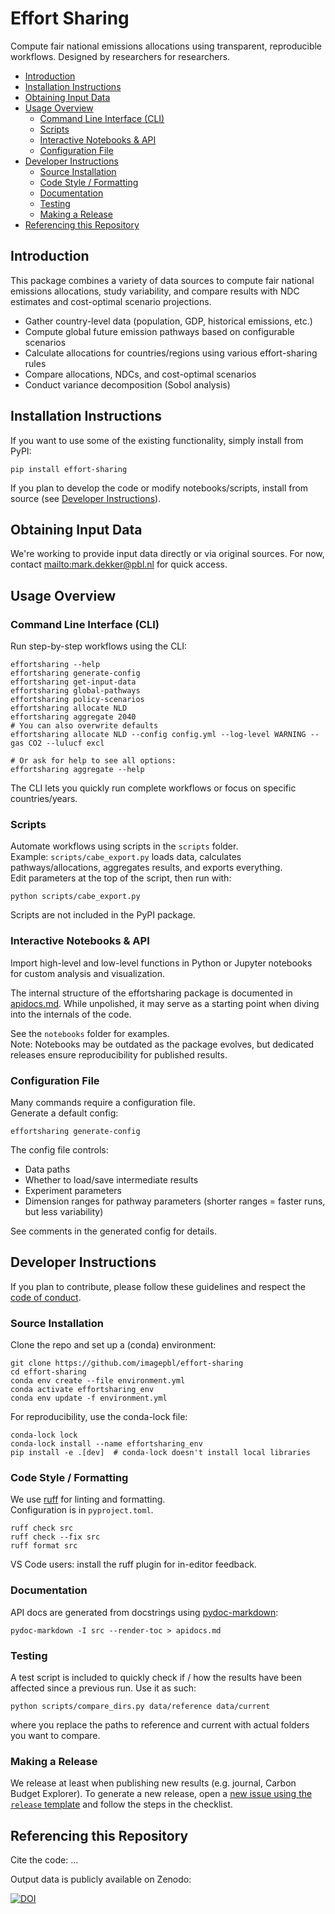 # Effort Sharing

Compute fair national emissions allocations using transparent, reproducible workflows. Designed by researchers for researchers.


- [Introduction](#introduction)
- [Installation Instructions](#installation-instructions)
- [Obtaining Input Data](#obtaining-input-data)
- [Usage Overview](#usage-overview)
  - [Command Line Interface (CLI)](#command-line-interface-cli)
  - [Scripts](#scripts)
  - [Interactive Notebooks \& API](#interactive-notebooks--api)
  - [Configuration File](#configuration-file)
- [Developer Instructions](#developer-instructions)
  - [Source Installation](#source-installation)
  - [Code Style / Formatting](#code-style--formatting)
  - [Documentation](#documentation)
  - [Testing](#testing)
  - [Making a Release](#making-a-release)
- [Referencing this Repository](#referencing-this-repository)

## Introduction

This package combines a variety of data sources to compute fair national emissions allocations, study variability, and compare results with NDC estimates and cost-optimal scenario projections.

- Gather country-level data (population, GDP, historical emissions, etc.)
- Compute global future emission pathways based on configurable scenarios
- Calculate allocations for countries/regions using various effort-sharing rules
- Compare allocations, NDCs, and cost-optimal scenarios
- Conduct variance decomposition (Sobol analysis)

## Installation Instructions

If you want to use some of the existing functionality, simply install from PyPI:

```shell
pip install effort-sharing
```

If you plan to develop the code or modify notebooks/scripts, install from source
(see [Developer Instructions](#developer-instructions)).

## Obtaining Input Data

We're working to provide input data directly or via original sources. For now, contact <mailto:mark.dekker@pbl.nl> for quick access.

## Usage Overview

### Command Line Interface (CLI)

Run step-by-step workflows using the CLI:

```shell
effortsharing --help
effortsharing generate-config
effortsharing get-input-data
effortsharing global-pathways
effortsharing policy-scenarios
effortsharing allocate NLD
effortsharing aggregate 2040
# You can also overwrite defaults 
effortsharing allocate NLD --config config.yml --log-level WARNING --gas CO2 --lulucf excl

# Or ask for help to see all options:
effortsharing aggregate --help
```

The CLI lets you quickly run complete workflows or focus on specific countries/years.

### Scripts

Automate workflows using scripts in the `scripts` folder.  
Example: `scripts/cabe_export.py` loads data, calculates pathways/allocations, aggregates results, and exports everything.  
Edit parameters at the top of the script, then run with:

```shell
python scripts/cabe_export.py
```

Scripts are not included in the PyPI package.

### Interactive Notebooks & API

Import high-level and low-level functions in Python or Jupyter notebooks for custom analysis and visualization.  

The internal structure of the effortsharing package is documented in [apidocs.md](apidocs.md). While unpolished, it may serve as a starting point when diving into the internals of the code. 

See the `notebooks` folder for examples.  
Note: Notebooks may be outdated as the package evolves, but dedicated releases ensure reproducibility for published results.

### Configuration File

Many commands require a configuration file.  
Generate a default config:

```shell
effortsharing generate-config
```

The config file controls:

- Data paths
- Whether to load/save intermediate results
- Experiment parameters
- Dimension ranges for pathway parameters (shorter ranges = faster runs, but less variability)

See comments in the generated config for details.

## Developer Instructions

If you plan to contribute, please follow these guidelines and respect the [code of conduct](CODE_OF_CONDUCT.md).

### Source Installation

Clone the repo and set up a (conda) environment:

```shell
git clone https://github.com/imagepbl/effort-sharing
cd effort-sharing
conda env create --file environment.yml
conda activate effortsharing_env
conda env update -f environment.yml
```

For reproducibility, use the conda-lock file:

```shell
conda-lock lock
conda-lock install --name effortsharing_env
pip install -e .[dev]  # conda-lock doesn't install local libraries
```

### Code Style / Formatting

We use [ruff](https://docs.astral.sh/ruff/) for linting and formatting.  
Configuration is in `pyproject.toml`.

```shell
ruff check src
ruff check --fix src
ruff format src
```

VS Code users: install the ruff plugin for in-editor feedback.

### Documentation

API docs are generated from docstrings using [pydoc-markdown](https://niklasrosenstein.github.io/pydoc-markdown/):

```shell
pydoc-markdown -I src --render-toc > apidocs.md
```

### Testing

A test script is included to quickly check if / how the results have been affected since a previous run. Use it as such:

```shell
python scripts/compare_dirs.py data/reference data/current
``` 

where you replace the paths to reference and current with actual folders you
want to compare.

### Making a Release

We release at least when publishing new results (e.g. journal, Carbon Budget Explorer). To generate a new release, open a [new issue using the `release` template](https://github.com/imagepbl/effort-sharing/issues/new?template=01_release.md) and follow the steps in the checklist.

## Referencing this Repository

Cite the code: ...

Output data is publicly available on Zenodo:

[![DOI](https://zenodo.org/badge/DOI/10.5281/zenodo.12188104.svg)](https://doi.org/10.5281/zenodo.12188104)


